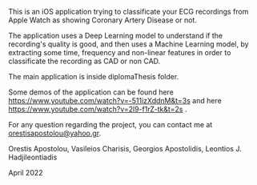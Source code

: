 This is an iOS application trying to classificate your ECG recordings from Apple
Watch as showing Coronary Artery Disease or not. 

The application uses a Deep Learning model to understand if the recording's quality is good, and then uses a Machine Learning model, by extracting some time,
frequency and non-linear features in order to classificate the recording as CAD
or non CAD.

The main application is inside diplomaThesis folder.

Some demos of the application can be found here https://www.youtube.com/watch?v=-511izXddnM&t=3s and here https://www.youtube.com/watch?v=2l9-f1rZ-tk&t=2s .

For any question regarding the project, you can contact me at orestisapostolou@yahoo.gr.

Orestis Apostolou, Vasileios Charisis, Georgios Apostolidis, Leontios J. Hadjileontiadis

April 2022
